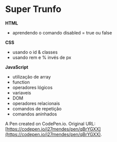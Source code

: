 # Super Trunfo 
**HTML**
- aprendendo o comando disabled = true ou false

**CSS**
- usando o id & classes
- usando rem e % invés de px

**JavaScript**
- utilização de array
- function
- operadores lógicos 
- variaveis
- DOM
- operadores relacionais
- comandos de repetição
- comandos aninhados


A Pen created on CodePen.io. Original URL: [https://codepen.io/j27mendes/pen/qBrYGXX](https://codepen.io/j27mendes/pen/qBrYGXX).


